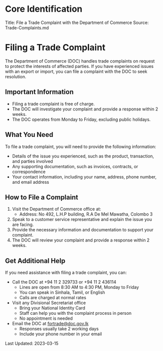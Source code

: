 # Core Identification
Title: File a Trade Complaint with the Department of Commerce
Source: Trade-Complaints.md

# Filing a Trade Complaint

The Department of Commerce (DOC) handles trade complaints on request to protect the interests of affected parties. If you have experienced issues with an export or import, you can file a complaint with the DOC to seek resolution.

## Important Information

- Filing a trade complaint is free of charge.
- The DOC will investigate your complaint and provide a response within 2 weeks.
- The DOC operates from Monday to Friday, excluding public holidays.

## What You Need

To file a trade complaint, you will need to provide the following information:

- Details of the issue you experienced, such as the product, transaction, and parties involved
- Any supporting documentation, such as invoices, contracts, or correspondence
- Your contact information, including your name, address, phone number, and email address

## How to File a Complaint

1. Visit the Department of Commerce office at:
   - Address: No 492, L.H.P building, R.A De Mel Mawatha, Colombo 3
2. Speak to a customer service representative and explain the issue you are facing.
3. Provide the necessary information and documentation to support your complaint.
4. The DOC will review your complaint and provide a response within 2 weeks.

## Get Additional Help

If you need assistance with filing a trade complaint, you can:

- Call the DOC at +94 11 2 329733 or +94 11 2 436114
  - Lines are open from 8:30 AM to 4:30 PM, Monday to Friday
  - You can speak in Sinhala, Tamil, or English
  - Calls are charged at normal rates
- Visit any Divisional Secretariat office
  - Bring your National Identity Card
  - Staff can help you with the complaint process in person
  - No appointment is needed
- Email the DOC at fortrade@doc.gov.lk
  - Responses usually take 2 working days
  - Include your phone number in your email

Last Updated: 2023-03-15